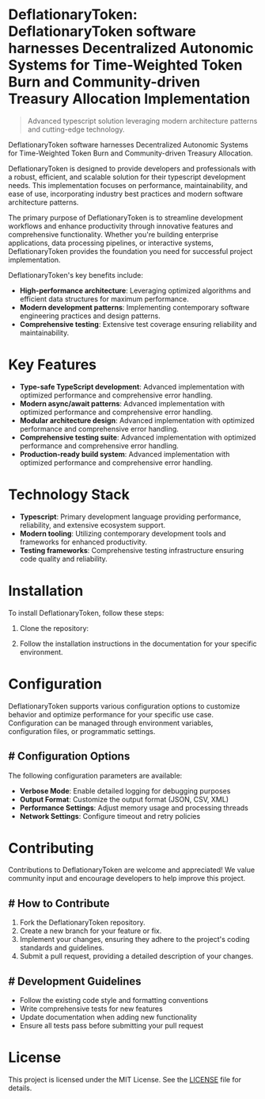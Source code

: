 <!-- fallback_DeflationaryToken_20251002201225_68649 -->

# DeflationaryToken: DeflationaryToken software harnesses Decentralized Autonomic Systems for Time-Weighted Token Burn and Community-driven Treasury Allocation Implementation
> Advanced typescript solution leveraging modern architecture patterns and cutting-edge technology.

DeflationaryToken software harnesses Decentralized Autonomic Systems for Time-Weighted Token Burn and Community-driven Treasury Allocation.

DeflationaryToken is designed to provide developers and professionals with a robust, efficient, and scalable solution for their typescript development needs. This implementation focuses on performance, maintainability, and ease of use, incorporating industry best practices and modern software architecture patterns.

The primary purpose of DeflationaryToken is to streamline development workflows and enhance productivity through innovative features and comprehensive functionality. Whether you're building enterprise applications, data processing pipelines, or interactive systems, DeflationaryToken provides the foundation you need for successful project implementation.

DeflationaryToken's key benefits include:

* **High-performance architecture**: Leveraging optimized algorithms and efficient data structures for maximum performance.
* **Modern development patterns**: Implementing contemporary software engineering practices and design patterns.
* **Comprehensive testing**: Extensive test coverage ensuring reliability and maintainability.

# Key Features

* **Type-safe TypeScript development**: Advanced implementation with optimized performance and comprehensive error handling.
* **Modern async/await patterns**: Advanced implementation with optimized performance and comprehensive error handling.
* **Modular architecture design**: Advanced implementation with optimized performance and comprehensive error handling.
* **Comprehensive testing suite**: Advanced implementation with optimized performance and comprehensive error handling.
* **Production-ready build system**: Advanced implementation with optimized performance and comprehensive error handling.

# Technology Stack

* **Typescript**: Primary development language providing performance, reliability, and extensive ecosystem support.
* **Modern tooling**: Utilizing contemporary development tools and frameworks for enhanced productivity.
* **Testing frameworks**: Comprehensive testing infrastructure ensuring code quality and reliability.

# Installation

To install DeflationaryToken, follow these steps:

1. Clone the repository:


2. Follow the installation instructions in the documentation for your specific environment.

# Configuration

DeflationaryToken supports various configuration options to customize behavior and optimize performance for your specific use case. Configuration can be managed through environment variables, configuration files, or programmatic settings.

## # Configuration Options

The following configuration parameters are available:

* **Verbose Mode**: Enable detailed logging for debugging purposes
* **Output Format**: Customize the output format (JSON, CSV, XML)
* **Performance Settings**: Adjust memory usage and processing threads
* **Network Settings**: Configure timeout and retry policies

# Contributing

Contributions to DeflationaryToken are welcome and appreciated! We value community input and encourage developers to help improve this project.

## # How to Contribute

1. Fork the DeflationaryToken repository.
2. Create a new branch for your feature or fix.
3. Implement your changes, ensuring they adhere to the project's coding standards and guidelines.
4. Submit a pull request, providing a detailed description of your changes.

## # Development Guidelines

* Follow the existing code style and formatting conventions
* Write comprehensive tests for new features
* Update documentation when adding new functionality
* Ensure all tests pass before submitting your pull request

# License

This project is licensed under the MIT License. See the [LICENSE](https://github.com/mpermar082/DeflationaryToken/blob/main/LICENSE) file for details.
